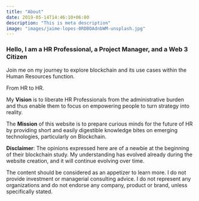 ```yaml
---
title: "About"
date: 2019-05-14T14:46:10+06:00
description: "This is meta description"
image: "images/jaime-lopes-0RDBOAdnbWM-unsplash.jpg"
---
```


### Hello, I am a HR Professional, a Project Manager, and a Web 3 Citizen

Join me on my journey to explore blockchain and its use cases within the Human Resources function. 

From HR to HR.

My **Vision** is to liberate HR Professionals from the administrative burden and thus enable them to focus on empowering people to turn strategy into reality.

 The **Mission** of this website is to prepare curious minds for the future of HR by providing short and easily digestible knowledge bites on emerging technologies, particularly on Blockchain.

 **Disclaimer**: The opinions expressed here are of a newbie at the beginning of their blockchain study. My understanding has evolved already during the website creation, and it will continue evolving over time. 
 
 The content should be considered as an appetizer to learn more. I do not provide investment or managerial consulting advice. I do not represent any organizations and do not endorse any company, product or brand, unless specifically stated. 


